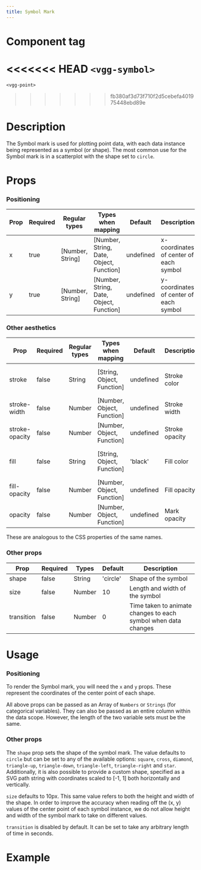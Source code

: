```yaml
---
title: Symbol Mark
---
```


# Component tag

<<<<<<< HEAD
`<vgg-symbol>`
=======
`<vgg-point>`
>>>>>>> fb380af3d73f710f2d5cebefa401975448ebd89e

# Description

The Symbol mark is used for plotting point data, with each data instance being represented as a symbol (or shape). The most common use for the Symbol mark is in a scatterplot with the shape set to `circle`.

# Props

### Positioning

| Prop | Required | Regular types   | Types when mapping                       | Default   | Description                              | Unit(s)           |
| ---- | -------- | --------------- | ---------------------------------------- | --------- | ---------------------------------------- | ----------------- |
| x    | true     | [Number, String]| [Number, String, Date, Object, Function] | undefined | x-coordinates of center of each symbol   | Local coordinates |
| y    | true     | [Number, String]| [Number, String, Date, Object, Function] | undefined | y-coordinates of center of each symbol   | Local coordinates |

### Other aesthetics

| Prop           | Required | Regular types | Types when mapping         | Default   | Description    | Unit(s)                    |
|----------------|----------|---------------|----------------------------|-----------|----------------|----------------------------|
| stroke         | false    | String        | [String, Object, Function] | undefined | Stroke color   | Named color, hex, rgb, hsl |
| stroke-width   | false    | Number        | [Number, Object, Function] | undefined | Stroke width   | Screen pixel               |
| stroke-opacity | false    | Number        | [Number, Object, Function] | undefined | Stroke opacity | Number between 0 to 1      |
| fill           | false    | String        | [String, Object, Function] | 'black'   | Fill color     | Named color, hex, rgb, hsl |
| fill-opacity   | false    | Number        | [Number, Object, Function] | undefined | Fill opacity   | Number between 0 and 1     |
| opacity        | false    | Number        | [Number, Object, Function] | undefined | Mark opacity   | Number between 0 and 1     |

These are analogous to the CSS properties of the same names.

### Other props

| Prop        | Required | Types   | Default | Description                                                              |
| ----------- | -------- | ------- | ------- | ------------------------------------------------------------------------ |
| shape       | false    | String  | 'circle'| Shape of the symbol                                                      |
| size        | false    | Number  | 10      | Length and width of the symbol                                           |
| transition  | false    | Number  | 0       | Time taken to animate changes to each symbol when data changes           |

# Usage

### Positioning

To render the Symbol mark, you will need the `x` and `y` props. These represent the coordinates of the center point of each shape.

All above props can be passed as an Array of `Numbers` or `Strings` (for categorical variables). They can also be passed as an entire column within the data scope. However, the length of the two variable sets must be the same.

### Other props

The `shape` prop sets the shape of the symbol mark. The value defaults to `circle` but can be set to any of the available options: `square`, `cross`, `diamond`, `triangle-up`, `triangle-down`, `triangle-left`, `triangle-right` and `star`. Additionally, it is also possible to provide a custom shape, specified as a SVG path string with coordinates scaled to [-1, 1] both horizontally and vertically.

`size` defaults to 10px. This same value refers to both the height and width of the shape. In order to improve the accuracy when reading off the (x, y) values of the center point of each symbol instance, we do not allow height and width of the symbol mark to take on different values.

`transition` is disabled by default. It can be set to take any arbitrary length of time in seconds.

# Example

<SymbolMarkDemo />